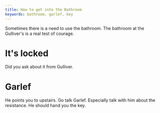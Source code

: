 ```yaml
---
title: How to get into the Bathroom
keywords: bathroom, garlef, key
---
```


Sometimes there is a need to use the bathroom. The bathroom at the Gulliver's is a real test of courage.

# It's locked
Did you ask about it from Gulliver.

# Garlef
He points you to upstairs. Go talk Garlef. Especially talk with him about the resistance. He should hand you the key.